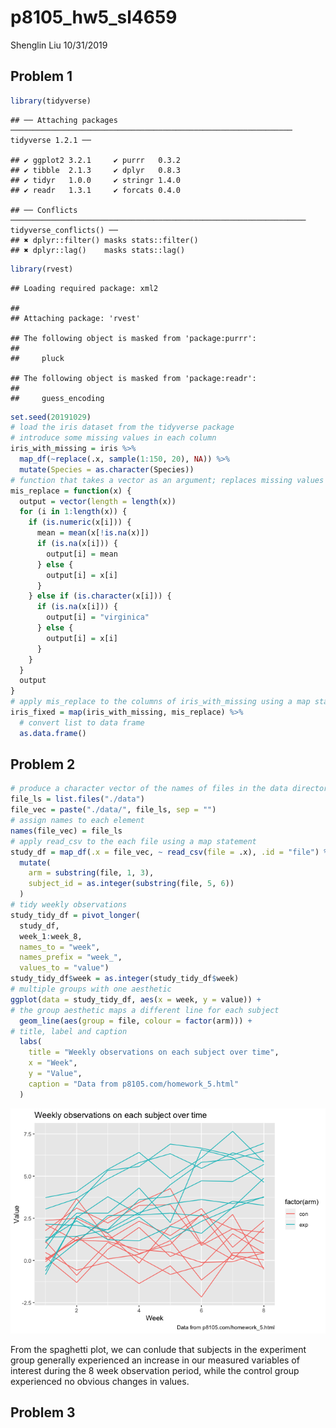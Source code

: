 p8105\_hw5\_sl4659
================
Shenglin Liu
10/31/2019

## Problem 1

``` r
library(tidyverse)
```

    ## ── Attaching packages ─────────────────────────────────────────────────────────────── tidyverse 1.2.1 ──

    ## ✔ ggplot2 3.2.1     ✔ purrr   0.3.2
    ## ✔ tibble  2.1.3     ✔ dplyr   0.8.3
    ## ✔ tidyr   1.0.0     ✔ stringr 1.4.0
    ## ✔ readr   1.3.1     ✔ forcats 0.4.0

    ## ── Conflicts ────────────────────────────────────────────────────────────────── tidyverse_conflicts() ──
    ## ✖ dplyr::filter() masks stats::filter()
    ## ✖ dplyr::lag()    masks stats::lag()

``` r
library(rvest)
```

    ## Loading required package: xml2

    ## 
    ## Attaching package: 'rvest'

    ## The following object is masked from 'package:purrr':
    ## 
    ##     pluck

    ## The following object is masked from 'package:readr':
    ## 
    ##     guess_encoding

``` r
set.seed(20191029)
# load the iris dataset from the tidyverse package 
# introduce some missing values in each column
iris_with_missing = iris %>% 
  map_df(~replace(.x, sample(1:150, 20), NA)) %>%
  mutate(Species = as.character(Species))
# function that takes a vector as an argument; replaces missing values using the rules instructed
mis_replace = function(x) {
  output = vector(length = length(x))
  for (i in 1:length(x)) {
    if (is.numeric(x[i])) {
      mean = mean(x[!is.na(x)])
      if (is.na(x[i])) {
        output[i] = mean
      } else {
        output[i] = x[i]
      }
    } else if (is.character(x[i])) {
      if (is.na(x[i])) {
        output[i] = "virginica"
      } else {
        output[i] = x[i]
      }
    }
  }
  output
}
# apply mis_replace to the columns of iris_with_missing using a map statement
iris_fixed = map(iris_with_missing, mis_replace) %>%
  # convert list to data frame
  as.data.frame()
```

## Problem 2

``` r
# produce a character vector of the names of files in the data directory
file_ls = list.files("./data")
file_vec = paste("./data/", file_ls, sep = "")
# assign names to each element
names(file_vec) = file_ls
# apply read_csv to the each file using a map statement
study_df = map_df(.x = file_vec, ~ read_csv(file = .x), .id = "file") %>%
  mutate(
    arm = substring(file, 1, 3),
    subject_id = as.integer(substring(file, 5, 6))
  )
# tidy weekly observations
study_tidy_df = pivot_longer(
  study_df, 
  week_1:week_8,
  names_to = "week", 
  names_prefix = "week_",
  values_to = "value")
study_tidy_df$week = as.integer(study_tidy_df$week)
# multiple groups with one aesthetic
ggplot(data = study_tidy_df, aes(x = week, y = value)) + 
# the group aesthetic maps a different line for each subject
  geom_line(aes(group = file, colour = factor(arm))) +
# title, label and caption
  labs(
    title = "Weekly observations on each subject over time",
    x = "Week",
    y = "Value",
    caption = "Data from p8105.com/homework_5.html"
  )
```

![](p8105_hw5_sl4659_files/figure-gfm/Problem2-1.png)<!-- -->

From the spaghetti plot, we can conlude that subjects in the experiment
group generally experienced an increase in our measured variables of
interest during the 8 week observation period, while the control group
experienced no obvious changes in values.

## Problem 3
